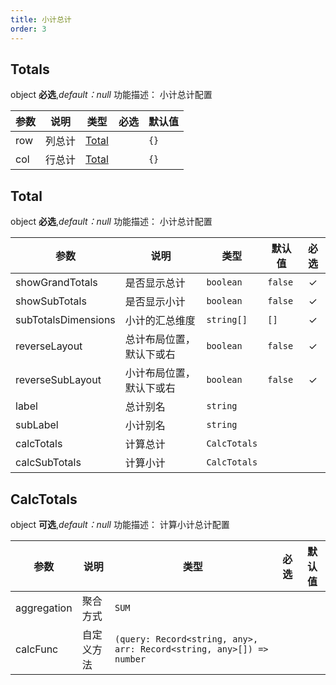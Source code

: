 ```yaml
---
title: 小计总计
order: 3
---
```


## Totals

object **必选**,_default：null_ 功能描述： 小计总计配置

| 参数 | 说明   | 类型                                          | 必选  | 默认值 |
| ---- | ------ | --------------------------------------------- | :---: | ------ |
| row  | 列总计 | [Total](/zh/docs/api/general/S2Options#total) |       | `{}`   |
| col  | 行总计 | [Total](/zh/docs/api/general/S2Options#total) |       | `{}`   |

## Total

object **必选**,_default：null_ 功能描述： 小计总计配置

| 参数                | 说明                     | 类型         | 默认值  | 必选  |
| ------------------- | ------------------------ | ------------ | ------- | :---: |
| showGrandTotals     | 是否显示总计             | `boolean`    | `false` |   ✓   |
| showSubTotals       | 是否显示小计             | `boolean`    | `false` |   ✓   |
| subTotalsDimensions | 小计的汇总维度           | `string[]`   | `[]`    |   ✓   |
| reverseLayout       | 总计布局位置，默认下或右 | `boolean`    | `false` |   ✓   |
| reverseSubLayout    | 小计布局位置，默认下或右 | `boolean`    | `false` |   ✓   |
| label               | 总计别名                 | `string`     |         |       |
| subLabel            | 小计别名                 | `string`     |         |       |
| calcTotals          | 计算总计                 | `CalcTotals` |         |       |
| calcSubTotals       | 计算小计                 | `CalcTotals` |         |       |

## CalcTotals

object **可选**,_default：null_ 功能描述： 计算小计总计配置

| 参数        | 说明       | 类型                                                                 | 必选  | 默认值 |
| ----------- | ---------- | -------------------------------------------------------------------- | :---: | ------ |
| aggregation | 聚合方式   | `SUM`                                                                |       |        |
| calcFunc    | 自定义方法 | `(query: Record<string, any>, arr: Record<string, any>[]) => number` |       |        |
